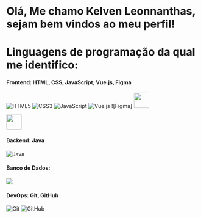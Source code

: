 # Olá, Me chamo Kelven Leonnanthas, sejam bem vindos ao meu perfil!
# Linguagens de programação da qual me identifico:
#### Frontend: HTML, CSS, JavaScript, Vue.js, Figma
![HTML5](https://img.shields.io/badge/HTML5-E34F26?style=flat&logo=html5&logoColor=white)
![CSS3](https://img.shields.io/badge/CSS3-1572B6?style=flat&logo=css3&logoColor=white)
![JavaScript](https://img.shields.io/badge/JavaScript-F7DF1E?style=flat&logo=javascript&logoColor=black)
![Vue.js](https://img.shields.io/badge/Vue.js-4FC08D?style=flat&logo=vue.js&logoColor=white)
![Figma] <img src="(https://img.shields.io/badge/Figma-F24E1E?style=flat&logo=figma&logoColor=white)" width="40" height="40">

<img src="https://cdn.jsdelivr.net/gh/devicons/devicon@latest/icons/python/python-original.svg" width="40" height="40">

#### Backend: Java
![Java](https://img.shields.io/badge/Java-007396?style=flat&logo=java&logoColor=white)

#### Banco de Dados:
<img src="https://cdn.jsdelivr.net/gh/devicons/devicon@latest/icons/postgresql/postgresql-plain-wordmark.svg" />

#### DevOps: Git, GitHub
![Git](https://img.shields.io/badge/Git-F05032?style=flat&logo=git&logoColor=white)
![GitHub](https://img.shields.io/badge/GitHub-100000?style=flat&logo=github&logoColor=white)
